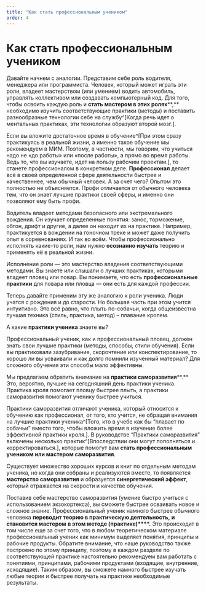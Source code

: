 ```yaml
---
title: "Как стать профессиональным учеником"
order: 4
---
```


# Как стать профессиональным учеником

Давайте начнем с аналогии. Представим себе роль водителя, менеджера или программиста. Человек, который может играть эти роли, владеет мастерством (или умением) водить автомобиль, управлять коллективом или создавать компьютерный код. Для того, чтобы освоить каждую роль и **стать мастером в этих ролях****,** необходимо изучить соответствующие практики (методы) и поставить разнообразные технологии себе на службу^[Когда речь идет о ментальных практиках, эти технологии образуют второй мозг.].

Если вы вложите достаточное время в обучение^[При этом сразу практикуясь в реальной жизни, а именно такое обучение мы рекомендуем в МИМ. Поэтому, в частности, мы говорим, что учиться надо не «до работы» или «после работы», а прямо во время работы. Ведь то, что вы изучаете, идет на пользу рабочим проектам.], то станете профессионалом в конкретном деле. **Профессионал** делает всё в своей определенной сфере деятельности быстрее и качественнее, чем обычный человек. А за счет чего? Опытом это полностью не объясняется. Профи отличается от обычного человека тем, что он знает лучшие практики своей сферы, и именно они позволяют ему быть профи.

Водитель владеет методами безопасного или экстремального вождения. Он изучает определенные понятия: занос, торможение, обгон, дрифт и другие, а далее он находит их на практике. Например, практикуется в вождении на гоночном треке и может даже получить опыт в соревнованиях. И так во всём. Чтобы профессионально исполнять какие-то роли, нам нужно **осознанно изучать** теорию и применять её в реальной жизни.

Исполнение роли — это мастерство владения соответствующими методами. Вы знаете или слышали о лучших практиках, которыми владеет пловец или повар. Вы понимаете, что есть **профессиональные практики** для повара или пловца — они есть для каждой профессии.

Теперь давайте применим эту же аналогию к роли ученика. Люди учатся с рождения и до старости. Но большая часть при этом учится интуитивно. Это всё равно, что плыть по-собачьи, когда общеизвестна лучшая техника (стиль, практика, метод) – плавание кролем.

А какие **практики ученика** знаете вы?

Профессиональный ученик, как и профессиональный пловец, должен знать свои лучшие практики (методы, способы, стили обучения). Если вы практиковали зазубривание, скорочтение или конспектирование, то хорошо ли вы усваивали и как долго помнили изученный материал? Для сложного обучения эти способы мало эффективны.

Мы предлагаем обратить внимание на **практики саморазвития****.** Это, вероятно, лучшие на сегодняшний день практики ученика. Практика кроля помогает пловцу быстрее плыть, а практики саморазвития помогают ученику быстрее учиться.

Практики саморазвития отличают ученика, который относится к обучению как профессионал, от того, кто учится, не обращая внимания на лучшие практики ученика^[Того, кто в учебе как бы “плавает по собачьи” вместо того, чтобы вложить время в изучение более эффективной практики кроля.]. В руководстве “Практики саморазвития” включены несколько практик^[Впоследствии они могут пополняться и корректироваться.], которые помогут вам **стать профессиональным учеником или мастером саморазвития**.

Существует множество хороших курсов и книг по отдельным методам ученика, но когда они собраны и реализуются вместе, то появляется **мастерство саморазвития** и образуется **синергетический эффект**, который отражается на скорости и качестве обучения.

Поставив себе мастерство саморазвития (умение быстро учиться с использованием экзокортекса), вы сможете быстрее осваивать новое и сложное знание. Профессиональный ученик намного быстрее обычного человека **переводит теорию в практи****ческую деятельность****,** **и становится мастером** **в этом методе (практике)****.** Это происходит в том числе еще за счет того, что в любом теоретическом материале профессиональный ученик как минимум выделяет понятия, принципы и рабочие продукты. Обратите внимание, что наше руководство также построено по этому принципу, поэтому в каждом разделе по соответствующей практике настоятельно рекомендуем вам работать с понятиями, принципами, рабочими продуктами (входящие, внутренние, исходящие). Таким образом, вы сможете намного быстрее изучать любые теории и быстрее получать на практике необходимые результаты.